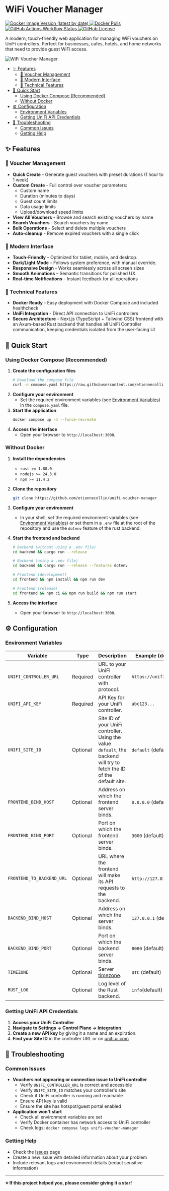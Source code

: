 # WiFi Voucher Manager

[![Docker Image Version (latest by date)](https://img.shields.io/docker/v/etiennecollin/unifi-voucher-manager?sort=semver&label=Version&logo=docker&color=blue) ![Docker Pulls](https://img.shields.io/docker/pulls/etiennecollin/unifi-voucher-manager?label=Pulls&logo=docker&color=blue)](https://hub.docker.com/r/etiennecollin/unifi-voucher-manager)
[![GitHub Actions Workflow Status](https://img.shields.io/github/actions/workflow/status/etiennecollin/unifi-voucher-manager/release_docker.yaml?label=Docker%20Build&logo=github) ![GitHub License](https://img.shields.io/github/license/etiennecollin/unifi-voucher-manager?label=License&logo=github&color=red)](https://github.com/etiennecollin/unifi-voucher-manager)

A modern, touch-friendly web application for managing WiFi vouchers on UniFi controllers.
Perfect for businesses, cafes, hotels, and home networks that need to provide guest WiFi access.

![WiFi Voucher Manager](./assets/frontend.png)

<!-- vim-markdown-toc GFM -->

- [✨ Features](#-features)
  - [🎫 Voucher Management](#-voucher-management)
  - [🎨 Modern Interface](#-modern-interface)
  - [🔧 Technical Features](#-technical-features)
- [🚀 Quick Start](#-quick-start)
  - [Using Docker Compose (Recommended)](#using-docker-compose-recommended)
  - [Without Docker](#without-docker)
- [⚙️ Configuration](#-configuration)
  - [Environment Variables](#environment-variables)
  - [Getting UniFi API Credentials](#getting-unifi-api-credentials)
- [🐛 Troubleshooting](#-troubleshooting)
  - [Common Issues](#common-issues)
  - [Getting Help](#getting-help)

<!-- vim-markdown-toc -->

## ✨ Features

### 🎫 Voucher Management

- **Quick Create** - Generate guest vouchers with preset durations (1 hour to 1 week)
- **Custom Create** - Full control over voucher parameters:
  - Custom name
  - Duration (minutes to days)
  - Guest count limits
  - Data usage limits
  - Upload/download speed limits
- **View All Vouchers** - Browse and search existing vouchers by name
- **Search Vouchers** - Search vouchers by name
- **Bulk Operations** - Select and delete multiple vouchers
- **Auto-cleanup** - Remove expired vouchers with a single click

### 🎨 Modern Interface

- **Touch-Friendly** – Optimized for tablet, mobile, and desktop.
- **Dark/Light Mode** – Follows system preference, with manual override.
- **Responsive Design** - Works seamlessly across all screen sizes
- **Smooth Animations** – Semantic transitions for polished UX.
- **Real-time Notifications** - Instant feedback for all operations

### 🔧 Technical Features

- **Docker Ready** - Easy deployment with Docker Compose and included healthcheck
- **UniFi Integration** - Direct API connection to UniFi controllers
- **Secure Architecture** - Next.js (TypeScript + Tailwind CSS) frontend with an Axum-based Rust backend that handles all UniFi Controller communication, keeping credentials isolated from the user-facing UI

## 🚀 Quick Start

### Using Docker Compose (Recommended)

1. **Create the configuration files**
   ```bash
   # Download the compose file
   curl -o compose.yaml https://raw.githubusercontent.com/etiennecollin/unifi-voucher-manager/main/compose.yaml
   ```
2. **Configure your environment**
   - Set the required environment variables (see [Environment Variables](#environment-variables)) in the `compose.yaml` file.
3. **Start the application**
   ```bash
   docker compose up -d --force-recreate
   ```
4. **Access the interface**
   - Open your browser to `http://localhost:3000`.

### Without Docker

1. **Install the dependencies**
   - `rust >= 1.88.0`
   - `nodejs >= 24.3.0`
   - `npm >= 11.4.2`
2. **Clone the repository**
   ```bash
   git clone https://github.com/etiennecollin/unifi-voucher-manager
   ```
3. **Configure your environment**
   - In your shell, set the required environment variables (see [Environment Variables](#environment-variables))
     or set them in a `.env` file at the root of the repository and use the `dotenv` feature of the rust backend.
4. **Start the frontend and backend**

   ```bash
   # Backend (without using a .env file)
   cd backend && cargo run --release

   # Backend (using a .env file)
   cd backend && cargo run --release --features dotenv

   # Frontend (development)
   cd frontend && npm install && npm run dev

   # Frontend (release)
   cd frontend && npm ci && npm run build && npm run start
   ```

5. **Access the interface**
   - Open your browser to `http://localhost:3000`.

## ⚙️ Configuration

### Environment Variables

| Variable                  | Type     | Description                                                                                                            | Example (default if optional)    |
| ------------------------- | -------- | ---------------------------------------------------------------------------------------------------------------------- | -------------------------------- |
| `UNIFI_CONTROLLER_URL`    | Required | URL to your UniFi controller with protocol.                                                                            | `https://unifi.example.com:8443` |
| `UNIFI_API_KEY`           | Required | API Key for your UniFi controller.                                                                                     | `abc123...`                      |
| `UNIFI_SITE_ID`           | Optional | Site ID of your UniFi controller. Using the value `default`, the backend will try to fetch the ID of the default site. | `default` (default)              |
| `FRONTEND_BIND_HOST`      | Optional | Address on which the frontend server binds.                                                                            | `0.0.0.0` (default)              |
| `FRONTEND_BIND_PORT`      | Optional | Port on which the frontend server binds.                                                                               | `3000` (default)                 |
| `FRONTEND_TO_BACKEND_URL` | Optional | URL where the frontend will make its API requests to the backend.                                                      | `http://127.0.0.1` (default)     |
| `BACKEND_BIND_HOST`       | Optional | Address on which the server binds.                                                                                     | `127.0.0.1` (default)            |
| `BACKEND_BIND_PORT`       | Optional | Port on which the backend server binds.                                                                                | `8080` (default)                 |
| `TIMEZONE`                | Optional | Server [timezone](https://en.wikipedia.org/wiki/List_of_tz_database_time_zones#List).                                  | `UTC` (default)                  |
| `RUST_LOG`                | Optional | Log level of the Rust backend.                                                                                         | `info`(default)                  |

### Getting UniFi API Credentials

1. **Access your UniFi Controller**
2. **Navigate to Settings -> Control Plane -> Integration**
3. **Create a new API key** by giving it a name and an expiration.
4. **Find your Site ID** in the controller URL or on [unifi.ui.com](https://unifi.ui.com)

## 🐛 Troubleshooting

### Common Issues

- **Vouchers not appearing or connection issue to UniFi controller**
  - Verify `UNIFI_CONTROLLER_URL` is correct and accessible
  - Verify `UNIFI_SITE_ID` matches your controller's site
  - Check if UniFi controller is running and reachable
  - Ensure API key is valid
  - Ensure the site has hotspot/guest portal enabled
- **Application won't start**
  - Check all environment variables are set
  - Verify Docker container has network access to UniFi controller
  - Check logs: `docker compose logs unifi-voucher-manager`

### Getting Help

- Check the [Issues](https://github.com/etiennecollin/unifi-voucher-manager/issues) page
- Create a new issue with detailed information about your problem
- Include relevant logs and environment details (redact sensitive information)

---

**⭐ If this project helped you, please consider giving it a star!**
